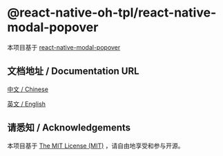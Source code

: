 # @react-native-oh-tpl/react-native-modal-popover

本项目基于 [react-native-modal-popover](https://github.com/doomsower/react-native-modal-popover)

## 文档地址 / Documentation URL 

[中文 / Chinese](https://gitee.com/react-native-oh-library/usage-docs/blob/master/zh-cn/react-native-modal-popover.md)

[英文 / English](https://gitee.com/react-native-oh-library/usage-docs/blob/master/zh-en/react-native-modal-popover.md)

## 请悉知 / Acknowledgements

本项目基于 [The MIT License (MIT)](https://github.com/doomsower/react-native-modal-popover/blob/master/LICENSE) ，请自由地享受和参与开源。